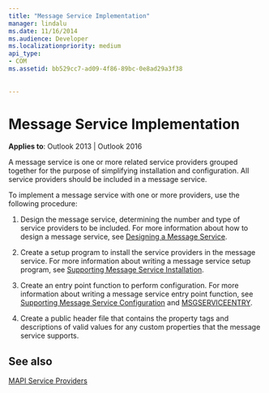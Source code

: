 ```yaml
---
title: "Message Service Implementation"
manager: lindalu
ms.date: 11/16/2014
ms.audience: Developer
ms.localizationpriority: medium
api_type:
- COM
ms.assetid: bb529cc7-ad09-4f86-89bc-0e8ad29a3f38
 
 
---
```


# Message Service Implementation

  
  
**Applies to**: Outlook 2013 | Outlook 2016 
  
A message service is one or more related service providers grouped together for the purpose of simplifying installation and configuration. All service providers should be included in a message service.
  
To implement a message service with one or more providers, use the following procedure:
  
1. Design the message service, determining the number and type of service providers to be included. For more information about how to design a message service, see [Designing a Message Service](designing-a-message-service.md).
    
2. Create a setup program to install the service providers in the message service. For more information about writing a message service setup program, see [Supporting Message Service Installation](supporting-message-service-installation.md). 
    
3. Create an entry point function to perform configuration. For more information about writing a message service entry point function, see [Supporting Message Service Configuration](supporting-message-service-configuration.md) and [MSGSERVICEENTRY](msgserviceentry.md). 
    
4. Create a public header file that contains the property tags and descriptions of valid values for any custom properties that the message service supports. 
    
## See also



[MAPI Service Providers](mapi-service-providers.md)

